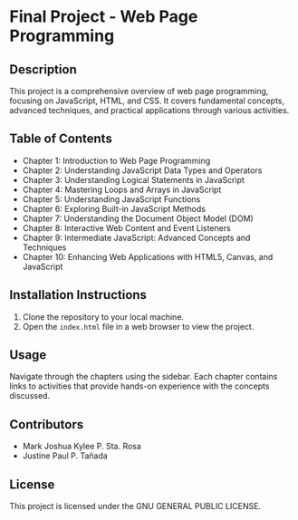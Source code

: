 # Final Project - Web Page Programming

## Description
This project is a comprehensive overview of web page programming, focusing on JavaScript, HTML, and CSS. It covers fundamental concepts, advanced techniques, and practical applications through various activities.

## Table of Contents
- Chapter 1: Introduction to Web Page Programming
- Chapter 2: Understanding JavaScript Data Types and Operators
- Chapter 3: Understanding Logical Statements in JavaScript
- Chapter 4: Mastering Loops and Arrays in JavaScript
- Chapter 5: Understanding JavaScript Functions
- Chapter 6: Exploring Built-in JavaScript Methods
- Chapter 7: Understanding the Document Object Model (DOM)
- Chapter 8: Interactive Web Content and Event Listeners
- Chapter 9: Intermediate JavaScript: Advanced Concepts and Techniques
- Chapter 10: Enhancing Web Applications with HTML5, Canvas, and JavaScript

## Installation Instructions
1. Clone the repository to your local machine.
2. Open the `index.html` file in a web browser to view the project.

## Usage
Navigate through the chapters using the sidebar. Each chapter contains links to activities that provide hands-on experience with the concepts discussed.

## Contributors
- Mark Joshua Kylee P. Sta. Rosa
- Justine Paul P. Tañada

## License
This project is licensed under the GNU GENERAL PUBLIC LICENSE.
